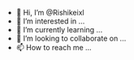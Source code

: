 - 👋 Hi, I’m @Rishikeixl
- 👀 I’m interested in ...
- 🌱 I’m currently learning ...
- 💞️ I’m looking to collaborate on ...
- 📫 How to reach me ...

<!---
Rishikeixl/Rishikeixl is a ✨ special ✨ repository because its `README.md` (this file) appears on your GitHub profile.
You can click the Preview link to take a look at your changes.
--->
